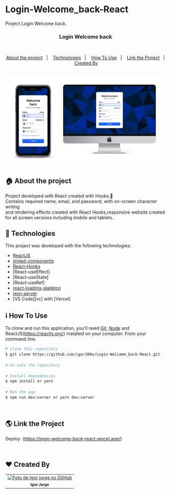 # Login-Welcome_back-React
Project Login Welcome back.

<h3 align="center">
   Login Welcome back
</h3>

<br>

<p align="center">
  <a href="#house-about-the-project">About the project</a>&nbsp;&nbsp;&nbsp;|&nbsp;&nbsp;&nbsp;
  <a href="#rocket-Technologies">Technologies</a>&nbsp;&nbsp;&nbsp;|&nbsp;&nbsp;&nbsp;
  <a href="#information_source-How-To-Use">How To Use</a>&nbsp;&nbsp;&nbsp;|&nbsp;&nbsp;&nbsp;
  <a href="#earth_americas-Link-the-Project ">Link the Project</a>&nbsp;&nbsp;&nbsp;|&nbsp;&nbsp;&nbsp;
  <a href="#heart-Created-By">Created By</a>&nbsp;&nbsp;&nbsp;
</p>

<br>
<img alt="Layout" src="https://github.com/igor300x/Login-Welcome_back-React/blob/master/src/assets/desing.png?raw=true">
<br>


## :house: About the project

Project developed with React created with Hooks.🚀 <br>
Contains required name, email, and password, with on-screen character writing  <br>
and rendering effects created with React Hooks,responsive website created for
all screen versions including mobile and tablets..
<br>

## :rocket: Technologies

This project was developed with the following technologies:

-  [ReactJS](https://reactjs.org/)
-  [styled-components](https://www.styled-components.com/)
-  [React-Hooks](https://reactjs.org/docs/hooks-intro.html)
-  [React-useEffect]
-  [React-useState]
-  [React-useRef]   
-  [react-loading-skeleton](https://github.com/dvtng/react-loading-skeleton)
-  [json-server](https://github.com/typicode/json-server)
-  [VS Code][vc] with [Vercel] 

## :information_source: How To Use

To clone and run this application, you'll need [Git](https://git-scm.com), [Node](https://nodejs.org) and ReactJS(https://reactjs.org/) installed on your computer. From your command line:

```bash
# Clone this repository
$ git clone https://github.com/igor300x/Login-Welcome_back-React.git

# Go into the repository

# Install dependencies
$ npm install or yarn

# Run the app
$ npm run dev:server or yarn dev:server
```
<br>

## :earth_americas: Link the Project 

Deploy: (https://login-welcome-back-react.vercel.app/)
<br>

<br>

## :heart: Created By
<table>
  <tr>
    <td align="center">
      <a href="https://www.linkedin.com/in/-igor-jorge-s-3a1205236/">
        <img src="https://i.imgur.com/XlBBoVs.png" width="100px;" alt="Foto de Igor jorge no GitHub"/><br>
        <sub>
          <b>Igor Jorge</b>
        </sub>
      </a>
    </td>
  </tr>
</table>
